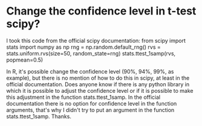 
# Change the confidence level in t-test scipy?

I took this code from the official scipy documentation:
from scipy import stats
import numpy as np
rng = np.random.default_rng()
rvs = stats.uniform.rvs(size=50, random_state=rng)
stats.ttest_1samp(rvs, popmean=0.5)

In R, it's possible change the confidence level (90%, 94%, 99%, as example), but there is no mention of how to do this in scipy, at least in the official documentation. Does anyone know if there is any python library in which it is possible to adjust the confidence level or if it is possible to make this adjustment in the function stats.ttest_1samp. In the official documentation there is no option for confidence level in the function arguments, that's why I didn't try to put an argument in the function stats.ttest_1samp. Thanks.

        